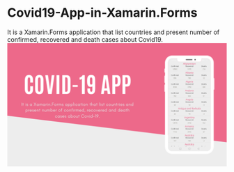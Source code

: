 # Covid19-App-in-Xamarin.Forms
It is a Xamarin.Forms application that list countries and present number of confirmed, recovered and death cases about Covid19.
<img src="/Screenshots/2.png">
